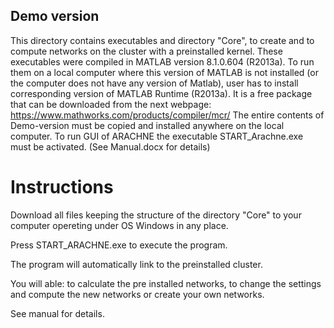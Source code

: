 ## Demo version

This directory contains executables and directory "Core", to create and to compute networks on the cluster with a preinstalled kernel. These executables were compiled in MATLAB version 8.1.0.604 (R2013a). To run them on a local computer where this version of MATLAB is not installed (or the computer does not have any version of Matlab), user has to install corresponding version of MATLAB Runtime (R2013a). It is a free package that can be downloaded from the next webpage:    https://www.mathworks.com/products/compiler/mcr/
The entire contents of Demo-version must be copied and installed anywhere on the local computer. To run GUI of ARACHNE the executable START_Arachne.exe must be activated. (See Manual.docx for details) 

# Instructions

Download all files keeping the structure of the directory "Core" to your computer opereting under OS Windows in any place. 

Press START_ARACHNE.exe to execute the program. 

The program will automatically link to the preinstalled cluster.

You will able: to calculate the pre installed networks, to change the settings and compute the new networks or create your own networks.

See manual for details. 


